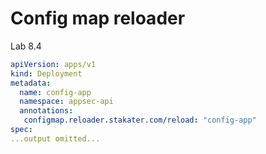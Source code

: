# Config map reloader
Lab 8.4

```yaml
apiVersion: apps/v1
kind: Deployment
metadata:
  name: config-app
  namespace: appsec-api
  annotations:
   configmap.reloader.stakater.com/reload: "config-app"
spec:
...output omitted...
```